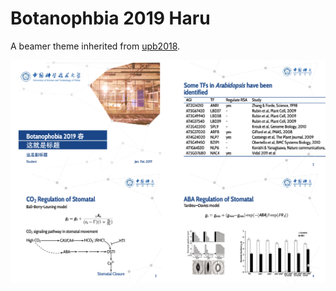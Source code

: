 # Botanophbia 2019 Haru
A beamer theme inherited from [upb2018](https://github.com/tux4ever42/latexBeamerTemplateUPB).

![preview](./figure/preview.png)

